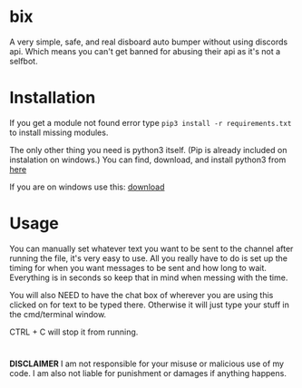 # bix
A very simple, safe, and real disboard auto bumper without using discords api. Which means you can't get banned for abusing their api as it's not a selfbot.






# Installation
If you get a module not found error type `pip3 install -r requirements.txt` to install missing modules.

The only other thing you need is python3 itself. (Pip is already included on instalation on windows.)
You can find, download, and install python3 from [here](https://www.python.org/downloads/)

If you are on windows use this: [download](https://www.python.org/ftp/python/3.9.5/python-3.9.5-amd64.exe)




# Usage
You can manually set whatever text you want to be sent to the channel after running the file, it's very easy to use.
All you really have to do is set up the timing for when you want messages to be sent and how long to wait. Everything is in seconds so keep that in mind when messing with the time.

You will also NEED to have the chat box of wherever you are using this clicked on for text to be typed there. Otherwise it will just type your stuff in the cmd/terminal window.

CTRL + C will stop it from running.




# 
**DISCLAIMER**
I am not responsible for your misuse or malicious use of my code. I am also not liable for punishment or damages if anything happens.
